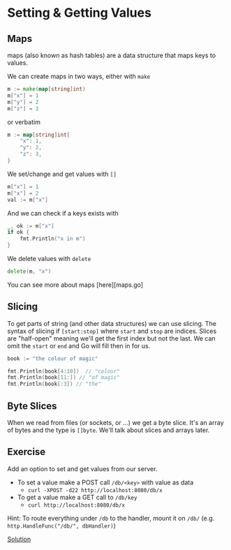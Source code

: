 # Setting & Getting Values

## Maps

maps (also known as hash tables) are a data structure that maps keys to values.

We can create maps in two ways, either with `make`

```go
m := make(map[string]int)
m["x"] = 1
m["y"] = 2
m["z"] = 3
```

or verbatim

```go
m := map[string]int{
	"x": 1,
	"y": 2,
	"z": 3,
}
```

We set/change and get values with `[]`

```go
m["x"] = 1
m["x"] = 2
val := m["x"]
```

And we can check if a keys exists with

```go
_, ok := m["x"]
if ok {
	fmt.Println("x in m")
}
```

We delete values with `delete`

```go
delete(m, "x")
```

You can see more about maps [here][maps.go]

## Slicing

To get parts of string (and other data structures) we can use slicing. The
syntax of slicing if `[start:stop]` where `start` and `stop` are indices. Slices
are "half-open" meaning we'll get the first index but not the last. We can omit
the `start` or `end` and Go will fill then in for us.

```go
book := "the colour of magic"

fmt.Println(book[4:10])  // "colour"
fmt.Println(book[11:]) // "of magic"
fmt.Println(book[:3]) // "the"
```

## Byte Slices

When we read from files (or sockets, or ...) we get a byte slice. It's an array
of bytes and the type is `[]byte`. We'll talk about slices and arrays later.


## Exercise

Add an option to set and get values from our server.

* To set a value make a POST call `/db/<key>` with value as data
    * `curl -XPOST -d22 http://localhost:8080/db/x`
* To get a value make a GET call to `/db/key`
    * `curl http://localhost:8080/db/x`

Hint: To route everything under `/db` to the handler, mount it on `/db/` (e.g.
`http.HandleFunc("/db/", dbHandler)`)

[Solution](httpd.go)
